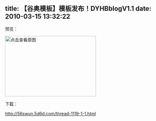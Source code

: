 title: 【谷奥模板】模板发布！DYHBblogV1.1
date: 2010-03-15 13:32:22
---

<p>
	预览：</p>
<p>
	<a href="width/upload/201003/f219d554680846f52c731394fbc3333c-20100315003242.png" id="file:" target="_blank"><img border="0" height="200" src="width/upload/201003/f219d554680846f52c731394fbc3333c-20100315003242.png" title="点击查看原图" width="300" /></a></p>
<p>
	下载：</p>
<p>
	<a href="http://56swun.5d6d.com/thread-1119-1-1.html" target="_blank">http://56swun.5d6d.com/thread-1119-1-1.html</a></p>